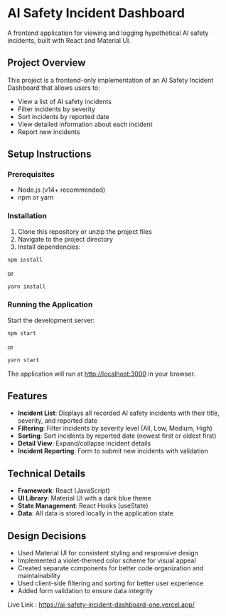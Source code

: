 # AI Safety Incident Dashboard

A frontend application for viewing and logging hypothetical AI safety incidents, built with React and Material UI.

## Project Overview

This project is a frontend-only implementation of an AI Safety Incident Dashboard that allows users to:
- View a list of AI safety incidents
- Filter incidents by severity
- Sort incidents by reported date
- View detailed information about each incident
- Report new incidents

## Setup Instructions

### Prerequisites
- Node.js (v14+ recommended)
- npm or yarn

### Installation

1. Clone this repository or unzip the project files
2. Navigate to the project directory
3. Install dependencies:
```bash
npm install
```
or
```bash
yarn install
```

### Running the Application

Start the development server:
```bash
npm start
```
or
```bash
yarn start
```

The application will run at [http://localhost:3000](http://localhost:3000) in your browser.

## Features

- **Incident List**: Displays all recorded AI safety incidents with their title, severity, and reported date
- **Filtering**: Filter incidents by severity level (All, Low, Medium, High)
- **Sorting**: Sort incidents by reported date (newest first or oldest first)
- **Detail View**: Expand/collapse incident details
- **Incident Reporting**: Form to submit new incidents with validation

## Technical Details

- **Framework**: React (JavaScript)
- **UI Library**: Material UI with a dark blue theme
- **State Management**: React Hooks (useState)
- **Data**: All data is stored locally in the application state

## Design Decisions

- Used Material UI for consistent styling and responsive design
- Implemented a violet-themed color scheme for visual appeal
- Created separate components for better code organization and maintainability
- Used client-side filtering and sorting for better user experience
- Added form validation to ensure data integrity

Live Link : https://ai-safety-incident-dashboard-one.vercel.app/
